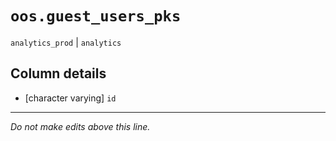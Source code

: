 # `oos.guest_users_pks`
`analytics_prod` | `analytics`

## Column details
* [character varying] `id`

-------------------------------------------------------------------------------
*Do not make edits above this line.*
